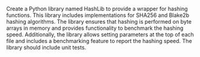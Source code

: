 Create a Python library named HashLib to provide a wrapper for hashing functions. This library includes implementations for SHA256 and Blake2b hashing algorithms. The library ensures that hashing is performed on byte arrays in memory and provides functionality to benchmark the hashing speed. Additionally, the library allows setting parameters at the top of each file and includes a benchmarking feature to report the hashing speed. The library should include unit tests.
